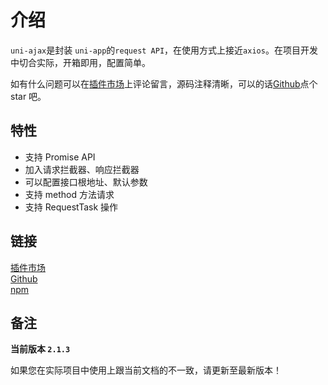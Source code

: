 # 介绍

`uni-ajax`是封装 `uni-app`的`request API`，在使用方式上接近`axios`。在项目开发中切合实际，开箱即用，配置简单。

如有什么问题可以在[插件市场](https://ext.dcloud.net.cn/plugin?id=2351)上评论留言，源码注释清晰，可以的话[Github](https://github.com/ponjs/uni-ajax)点个 star 吧。

## 特性

- 支持 Promise API
- 加入请求拦截器、响应拦截器
- 可以配置接口根地址、默认参数
- 支持 method 方法请求
- 支持 RequestTask 操作

## 链接

[插件市场](https://ext.dcloud.net.cn/plugin?id=2351)<br />
[Github](https://github.com/ponjs/uni-ajax)<br />
[npm](https://www.npmjs.com/package/uni-ajax)

## 备注

**当前版本 `2.1.3`**

如果您在实际项目中使用上跟当前文档的不一致，请更新至最新版本！
